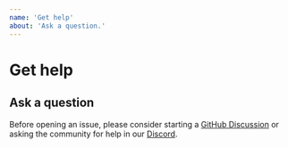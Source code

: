 ```yaml
---
name: 'Get help'
about: 'Ask a question.'
---
```


# Get help

## Ask a question

Before opening an issue, please consider starting a [GitHub Discussion](https://github.com/mui/base-ui/discussions) or asking the community for help in our [Discord](https://discord.com/channels/1287292451308048406/1287292451308048409).
